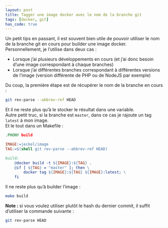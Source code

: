 ```yaml
---
layout: post
title: Tagger une image docker avec le nom de la branche git
tags: [docker, git]
has_code: true
---
```

Un petit tips en passant, il est souvent bien utile de pouvoir utiliser le nom de la branche git en cours pour builder une image docker.  
Personnellement, je l’utilise dans deux cas :

-   Lorsque j’ai plusieurs développements en cours (et j’ai donc besoin d’une image correspondant à chaque branches)
-   Lorsque j’ai différentes branches correspondant à différentes versions de l’image (version différente de PHP ou de NodeJS par exemple)

Du coup, la première étape est de récupérer le nom de la branche en cours :

```bash
git rev-parse --abbrev-ref HEAD
```

Et il ne reste plus qu’à le stocker le résultat dans une variable.  
Autre petit truc, si la branche est `master`, dans ce cas je rajoute un tag `latest` à mon image.  
Et le tout dans un Makefile :

```Makefile
.PHONY build

IMAGE:=jeckel/image
TAG:=$(shell git rev-parse --abbrev-ref HEAD)

build:
	@docker build -t ${IMAGE}:${TAG} .
	@if [ ${TAG} = "master" ]; then \
		docker tag ${IMAGE}:${TAG} ${IMAGE}:latest; \
	fi
```

Il ne reste plus qu’à builder l’image :

```bash
make build
```

**Note :** si vous voulez utiliser plutôt le hash du dernier commit, il suffit d’utiliser la commande suivante :

```bash
git rev-parse HEAD
```
